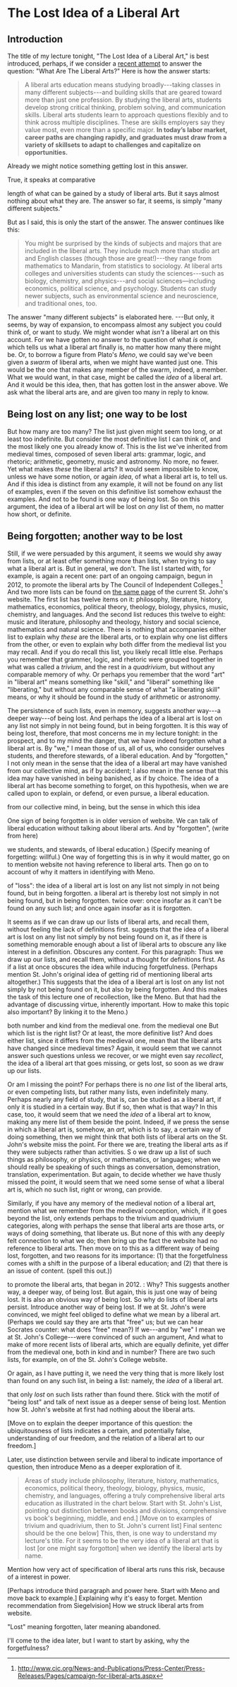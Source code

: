
# The Lost Idea of a Liberal Art

## Introduction

The title of my lecture tonight, "The Lost Idea of a Liberal Art," is
best introduced, perhaps, if we consider a
[recent attempt](http://www.liberalartspower.org/lowdown/what/Pages/default.aspx)
to answer the question: "What Are The Liberal Arts?"  Here is how the
answer starts:

> A liberal arts education means studying broadly---taking classes in
> many different subjects---and building skills that are geared toward
> more than just one profession.  By studying the liberal arts, students
> develop strong critical thinking, problem solving, and communication
> skills.  Liberal arts students learn to approach questions flexibly
> and to think across multiple disciplines.  These are skills employers
> say they value most, even more than a specific major.  **In today’s
> labor market, career paths are changing rapidly, and graduates must
> draw from a variety of skillsets to adapt to challenges and capitalize
> on opportunities.**

Already we might notice something getting lost in this answer. 
<!--Later use "forgotten" for this--> True, it speaks at comparative
length of what can be gained by a study of liberal arts.  But it says
almost nothing about what they are.  The answer so far, it seems, is
simply "many different subjects."

But as I said, this is only the start of the answer.  The answer
continues like this:

>You might be surprised by the kinds of subjects and majors that are
>included in the liberal arts.  They include much more than studio art
>and English classes (though those are great!)---they range from
>mathematics to Mandarin, from statistics to sociology.  At liberal arts
>colleges and universities students can study the sciences---such as
>biology, chemistry, and physics---and social sciences—including
>economics, political science, and psychology.  Students can study newer
>subjects, such as environmental science and neuroscience, and
>traditional ones, too.

The answer "many different subjects" is elaborated here.  ---But only,
it seems, by way of expansion, to encompass almost any subject you
could think of, or want to study.  We might wonder what *isn't* a
liberal art on this account.  For we have gotten no answer to the
question of what *is* one, which tells us what a liberal art finally
is, no matter how many there might be.  Or, to borrow a figure from
Plato's *Meno*, we could say we've been given a *swarm* of liberal
arts, when we might have wanted just one.  This would be the one that
makes any member of the swarm, indeed, a member.  What we would want,
in that case, might be called the *idea* of a liberal art.  And it
would be this idea, then, that has gotten lost in the answer above.  We
ask what the liberal arts are, and are given too many in reply to
know.

## Being lost on any list; one way to be lost

But how many are too many?  The list just given might seem too long,
or at least too indefinite.  But consider the most definitive list I
can think of, and the most likely one you already know of.  This is
the list we've inherited from medieval times, composed of seven
liberal arts: grammar, logic, and rhetoric; arithmetic, geometry,
music and astronomy.  No more, no fewer.  Yet what makes *these* the
liberal arts?  It would seem impossible to know, unless we have some
notion, or again *idea*, of what a liberal art is, to tell us.  And if
this idea is distinct from any example, it will not be found on any
list of examples, even if the seven on this definitive list
somehow exhaust the examples.  And not to be found is one way of being
lost.  So on this argument, the idea of a liberal art will be lost on
*any* list of them, no matter how short, or definite.

## Being forgotten; another way to be lost

Still, if we were persuaded by this argument, it seems we would shy
away from lists, or at least offer something more than lists, when
trying to say what a liberal art is.  But in general, we don't.  The
list I started with, for example, is again a recent one: part of an
ongoing campaign, begun in 2012, to promote the liberal arts by The
Council of Independent Colleges.[^1] And two more lists can be found
on
[the same page](http://www.sjc.edu/academic-programs/undergraduate/liberal-arts/)
of the current St. John's website.  The first list has twelve items on
it: philosophy, literature, history, mathematics, economics, political
theory, theology, biology, physics, music, chemistry, and languages.
And the second list reduces this twelve to eight: music and
literature, philosophy and theology, history and social science,
mathematics and natural science.  There is nothing that accompanies
either list to explain why *these* are the liberal arts, or to explain
why one list differs from the other, or even to explain why both
differ from the medieval list you may recall.  And if you do recall
this list, you likely recall little else.  Perhaps you remember that
grammer, logic, and rhetoric were grouped together in what was called
a *trivium*, and the rest in a *quadrivium*, but without any
comparable memory of why.  Or perhaps you remember that the word "art"
in "liberal art" means something like "skill," and "liberal" something
like "liberating," but without any comparable sense of what "a
liberating skill" means, or why it should be found in the study of
arithmetic or astronomy. <!--Maybe mention definition in power of liberal
arts page only going this far.-->

The persistence of such lists, even in memory, suggests another
way---a deeper way---of being lost.  And perhaps the idea of a liberal
art is lost on any list not simply in not being found, but in being
forgotten.  It is this way of being lost, therefore, that most
concerns me in my lecture tonight: in the prospect, and to my mind the
danger, that we have indeed forgotten what a liberal art is. By "we,"
I mean those of us, all of us, who consider ourselves students, and
therefore stewards, of a liberal education. And by "forgotten," I not
only mean in the sense that the idea of a liberal art may have
vanished from our collective mind, as if by accident; I also mean in
the sense that this idea may have vanished in being banished, as if by
choice.  The idea of a liberal art has become something to forget, on
this hypothesis, when we are called upon to explain, or defend, or
even pursue, a liberal education. 

from
our collective mind,  in being, but the sense in which this idea  

One sign of being forgotten is in older version of website.  We can
talk of liberal education without talking about liberal arts.  And by
"forgotten", (write from here)

we
students, and stewards, of liberal education.)  (Specify meaning of
forgetting: willful.) One way of forgetting this is in why it would
matter, go on to mention website not having reference to liberal
arts. Then go on to account of why it matters in identifying with
Meno.

of "loss": the idea
of a liberal art is lost on any list not simply in not being found, but
in being forgotten. a
liberal art is thereby lost not simply in not being found, but in
being forgotten.   twice over: once insofar as it can't be
found on any such list; and once again insofar as it is forgotten.

It seems as if we can draw up our lists of liberal arts, and
recall them, without feeling the lack of definitions first.  suggests that the idea
of a liberal art is lost on any list not simply by not being found on
it, as if there is something memorable enough about a list of liberal
arts to obscure any like interest in a definition. Obscures any
content. For this paragraph: Thus we draw up our lists, and recall
them, without a thought for definitions first. As if a list at once
obscures the idea while inducing forgetfulness. (Perhaps mention
St. John's original idea of getting rid of mentioning liberal arts
altogether.)  This suggests that the idea of a liberal art is lost on
any list not simply by not being found on it, but also by being
forgotten. And this makes the task of this lecture one of
recollection, like the Meno. But that had the advantage of discussing
virtue, inherently important. How to make this topic also important?
By linking it to the Meno.)

both number and kind from the medieval one. from the medieval one But
which list is the right list? Or at least, the more definitive list?
And does either list, since it differs from the medieval one, mean
that the liberal arts have changed since medieval times? Again, it
would seem that we cannot answer such questions unless we recover, or
we might even say *recollect*, the idea of a liberal art that goes
missing, or gets lost, so soon as we draw up our lists.

Or am I missing the point?  For perhaps there is no *one* list of the
liberal arts, or even competing lists, but rather many lists, even
indefinitely many.  Perhaps nearly any field of study, that is, can be
studied as a liberal art, if only it is studied in a certain way.  But
if so, then what is that way? In this case, too, it would seem that we
need the *idea* of a liberal art to know, making any mere list of them
beside the point.  Indeed, if we press the sense in which a liberal
art is, somehow, an *art*, which is to say, a certain way of doing
something, then we might think that both lists of liberal arts on the
St. John's website miss the point.  For there we are, treating the
liberal arts as if they were subjects rather than activities.  S o we
draw up a list of such things as philosophy, or physics, or
mathematics, or languages; when we should really be speaking of such
things as conversation, demonstration, translation, experimentation.
But again, to decide whether we have thusly missed the point, it would
seem that we need some sense of what a liberal art is, which no such
list, right or wrong, can provide.

Similarly, if you have any memory of the medieval notion of a
liberal art, mention what we
remember from the medieval conception, which, if it goes beyond the
list, only extends perhaps to the trivium and quadrivium categories,
along with perhaps the sense that liberal arts are those arts, or ways
of doing something, that liberate us. But none of this with any deeply
felt connection to what we do; then bring up the fact the website had
no reference to liberal arts. Then move on to this as a different way
of being lost, forgotten, and two reasons for its importance: (1) that
the forgetfulness comes with a shift in the purpose of a liberal
education; and (2) that there is an issue of content. (spell this
out.))

to promote the liberal arts, that began
in 2012. : Why? This suggests another way, a deeper way, of being
lost.  But again, this is just one way of being lost.  It is also an
obvious way of being lost.  So why do lists of liberal arts persist.
Introduce another way of being lost.  If we at St. John's were
convinced, we might feel obliged to define what we mean by a liberal
art.  (Perhaps we could say they are arts that "free" us; but we can
hear Socrates counter: what does "free" mean?)  If we---and by "we" I
mean we at St. John's College---were convinced of such an argument,
And what to make of more recent lists of liberal arts, which are
equally definite, yet differ from the medieval one, both in kind and
in number?  There are two such lists, for example, on of the
St. John's College website.  

Or again, as I have putting it, we need the very thing that is more likely lost than found on any such list, in being a list: namely, the *idea* of a liberal art. 

that only *lost* on such lists rather than found there. Stick with the motif of "being lost" and talk of next issue as a deeper sense of being lost. Mention how St. John's website at first had nothing about the liberal arts.

[Move on to explain the deeper importance of this question: the ubiquitousness of lists indicates a certain, and potentially false, understanding of our freedom, and the relation of a liberal art to our freedom.] 

Later, use distinction between servile and liberal to indicate
importance of question, then introduce Meno as a deeper exploration of it.

> Areas of study include philosophy, literature, history, mathematics,
economics, political theory, theology, biology, physics, music,
chemistry, and languages, offering a truly comprehensive liberal arts
education as illustrated in the chart below.  Start with St. John's
List, pointing out distinction between books and divisions,
comprehensive vs book's beginning, middle, and end.]
[Move on to examples of trivium and quadrivium, then to St. John's current list]
Final sentenc should be the one below] This, then, is one way to
understand my lecture's title. For it seems to be the very idea of a
liberal art that is lost [or one might say forgotton] when we identify
the liberal arts by name.

Mention how very act of specification of liberal arts runs this risk,
because of a interest in power.

[Perhaps introduce third paragraph and power here. Start with Meno and move back to example.]
Explaining why it's easy to forget. Mention recommendation from
Siegelvision] How we struck liberal arts from website.

"Lost" meaning forgotten, later meaning abandoned.

I'll come to the idea later, but I want to start by asking, why the
forgetfulness?

[^1]:<http://www.cic.org/News-and-Publications/Press-Center/Press-Releases/Pages/campaign-for-liberal-arts.aspx>
